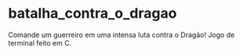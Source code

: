 # batalha_contra_o_dragao
Comande um guerreiro em uma intensa luta contra o Dragão! Jogo de terminal feito em C.
